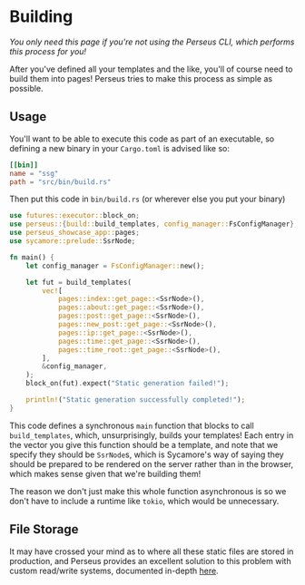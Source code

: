 # Building

_You only need this page if you're not using the Perseus CLI, which performs this process for you!_

After you've defined all your templates and the like, you'll of course need to build them into pages! Perseus tries to make this process as simple as possible.

## Usage

You'll want to be able to execute this code as part of an executable, so defining a new binary in your `Cargo.toml` is advised like so:

```toml
[[bin]]
name = "ssg"
path = "src/bin/build.rs"
```

Then put this code in `bin/build.rs` (or wherever else you put your binary)

```rust
use futures::executor::block_on;
use perseus::{build::build_templates, config_manager::FsConfigManager};
use perseus_showcase_app::pages;
use sycamore::prelude::SsrNode;

fn main() {
    let config_manager = FsConfigManager::new();

    let fut = build_templates(
        vec![
            pages::index::get_page::<SsrNode>(),
            pages::about::get_page::<SsrNode>(),
            pages::post::get_page::<SsrNode>(),
            pages::new_post::get_page::<SsrNode>(),
            pages::ip::get_page::<SsrNode>(),
            pages::time::get_page::<SsrNode>(),
            pages::time_root::get_page::<SsrNode>(),
        ],
        &config_manager,
    );
    block_on(fut).expect("Static generation failed!");

    println!("Static generation successfully completed!");
}
```

This code defines a synchronous `main` function that blocks to call `build_templates`, which, unsurprisingly, builds your templates! Each entry in the vector you give this function should be a template, and note that we specify they should be `SsrNode`s, which is Sycamore's way of saying they should be prepared to be rendered on the server rather than in the browser, which makes sense given that we're building them!

The reason we don't just make this whole function asynchronous is so we don't have to include a runtime like `tokio`, which would be unnecessary.

## File Storage

It may have crossed your mind as to where all these static files are stored in production, and Perseus provides an excellent solution to this problem with custom read/write systems, documented in-depth [here](:config_managers).
